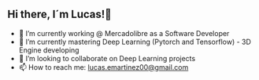 ## Hi there, I´m Lucas!👋


- 🔭 I’m currently working @ Mercadolibre as a Software Developer
- 🌱 I’m currently mastering Deep Learning (Pytorch and Tensorflow) - 3D Engine developing
- 👯 I’m looking to collaborate on Deep Learning projects
- 📫 How to reach me: lucas.emartinez00@gmail.com

